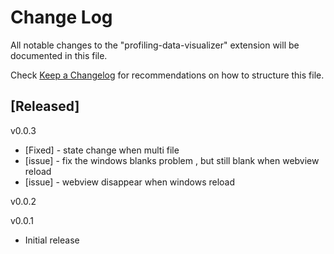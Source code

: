 # Change Log

All notable changes to the "profiling-data-visualizer" extension will be documented in this file.

Check [Keep a Changelog](http://keepachangelog.com/) for recommendations on how to structure this file.

## [Released]

v0.0.3
 - [Fixed] - state change when multi file
 - [issue] - fix the windows blanks problem , but still blank when webview reload 
 - [issue] - webview disappear when windows reload

v0.0.2

v0.0.1
- Initial release